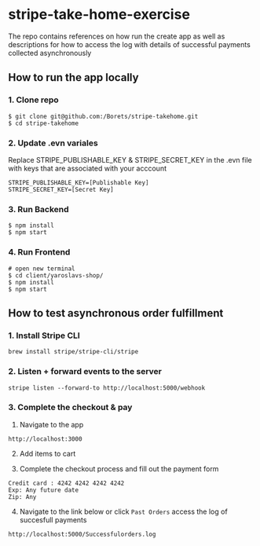 # stripe-take-home-exercise 
The repo contains references on how run the create app as well as descriptions for how to access the log with details of successful payments collected asynchronously 

## How to run the app locally

### 1. Clone repo

```
$ git clone git@github.com:/Borets/stripe-takehome.git
$ cd stripe-takehome
```

### 2. Update .evn variales

Replace  STRIPE_PUBLISHABLE_KEY & STRIPE_SECRET_KEY in the .evn file with keys that are associated with your acccount 

```
STRIPE_PUBLISHABLE_KEY=[Publishable Key]
STRIPE_SECRET_KEY=[Secret Key]
```

### 3. Run Backend

```
$ npm install
$ npm start
```

### 4. Run Frontend

```
# open new terminal
$ cd client/yaroslavs-shop/
$ npm install
$ npm start
```

## How to test asynchronous order fulfillment   

### 1. Install Stripe CLI
```
brew install stripe/stripe-cli/stripe
```

### 2. Listen + forward events to the server

```
stripe listen --forward-to http://localhost:5000/webhook
```

### 3. Complete the checkout & pay 

1. Navigate to the app 
```
http://localhost:3000 
```

2. Add items to cart 

3. Complete the checkout process and fill out the payment form 
```
Credit card : 4242 4242 4242 4242
Exp: Any future date
Zip: Any 
```

4. Navigate to the link below or click `Past Orders` access the log of succesfull payments
```
http://localhost:5000/Successfulorders.log
```